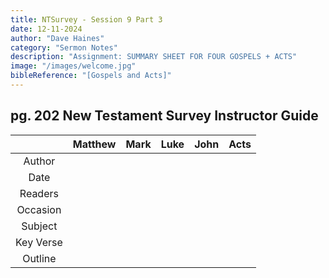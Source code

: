 ```yaml
---
title: NTSurvey - Session 9 Part 3
date: 12-11-2024
author: "Dave Haines"
category: "Sermon Notes"
description: "Assignment: SUMMARY SHEET FOR FOUR GOSPELS + ACTS"
image: "/images/welcome.jpg"
bibleReference: "[Gospels and Acts]"
---
```


## **pg. 202 New Testament Survey Instructor Guide**

| | Matthew | Mark | Luke | John | Acts |
|:---------:|:-----:|:------:|:------:|:-----:|:-----:|
| Author | | | | | |
| Date | | | | | |
| Readers | | | | | |
| Occasion | | | | | |
| Subject | | | | | |
| Key Verse | | | | | |
| Outline | | | | | |
